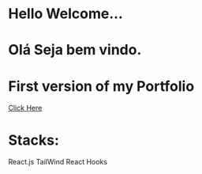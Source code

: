 # Hello Welcome...
# Olá Seja bem vindo.
<h1>First version of my Portfolio</h1>
<a href='https://portfolio-kevintavares33.vercel.app/'>Click Here</a>
<img ![bannerkv](https://github.com/Kevintavares33/Portfolio/assets/125915861/ce466572-3282-44a0-8ee1-414edf86b275)/>

# Stacks:
  React.js
  TailWind
  React Hooks
